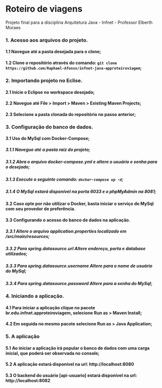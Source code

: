 # Roteiro de viagens
Projeto final para a disciplina Arquitetura Java - Infnet - Professor Elberth Moraes

### 1. Acesso aos arquivos do projeto.
#### 1.1 Navegue até a pasta desejada para o clone;
#### 1.2 Clone o repositório através do comando: `git clone https://github.com/Raphael-Afonso/infnet-java-approteiroviagem`;

### 2. Importando projeto no Eclise.
#### 2.1 Inicie o Eclipse no workspace desejado;
#### 2.2 Navegue até File > Import > Maven > Existing Maven Projects;
#### 2.3 Selecione a pasta clonada do repositório no passo anterior;

### 3. Configuração do banco de dados.
#### 3.1 Uso do MySql com Docker-Compose;
##### 3.1.1 Navegue até a pasta raiz do projeto;
##### 3.1.2 Abra o arquivo docker-compose.yml e altere o usuário e senha para o desejado;
##### 3.1.3 Execute o seguinte comando: `docker-compose up -d`;
##### 3.1.4 O MySql estará disponível na porta 6033 e o phpMyAdmin na 8081;
#### 3.2 Caso opte por não utilizar o Docker, basta iniciar o serviço do MySql com seu provedor de preferência.
#### 3.3 Configurando o acesso do banco de dados na aplicação.
##### 3.3.1 Altere o arquivo application.properties localizado em /src/main/resources;
##### 3.3.2 Para spring.datasource.url Altere endereço, porta e database utilizados;
##### 3.3.3 Para spring.datasource.username Altere para o nome de usuário do MySql;
##### 3.3.4 Para spring.datasource.password Altere para a senha do MySql;

### 4. Iniciando a aplicação.
#### 4.1 Para iniciar a aplicação clique no pacote br.edu.infnet.approteiroviagem, selecione Run as > Maven Install;
#### 4.2 Em seguida no mesmo pacote selecione Run as > Java Application;

### 5. A aplicação
#### 5.1 Ao iniciar a aplicação irá popular o banco de dados com uma carga inicial, que poderá ser observada no console;
#### 5.2 A aplicação estará disponível na url: http://localhost:8080
#### 5.3 O backend do usuário [api-usuario] estará disponível na url: http://localhost:8082
